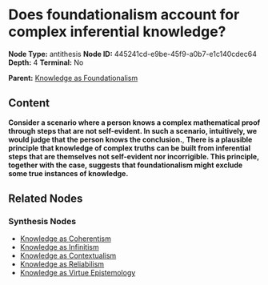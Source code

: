 # Does foundationalism account for complex inferential knowledge?

**Node Type:** antithesis
**Node ID:** 445241cd-e9be-45f9-a0b7-e1c140cdec64
**Depth:** 4
**Terminal:** No

**Parent:** [Knowledge as Foundationalism](knowledge-as-foundationalism-synthesis-f33e2a0a-717d-4217-aa97-6a460c67f34c.md)

## Content

**Consider a scenario where a person knows a complex mathematical proof through steps that are not self-evident. In such a scenario, intuitively, we would judge that the person knows the conclusion.**, **There is a plausible principle that knowledge of complex truths can be built from inferential steps that are themselves not self-evident nor incorrigible. This principle, together with the case, suggests that foundationalism might exclude some true instances of knowledge.**

## Related Nodes

### Synthesis Nodes

- [Knowledge as Coherentism](knowledge-as-coherentism-synthesis-9e23f7bb-61ea-4bc9-b90e-f10085fbd315.md)
- [Knowledge as Infinitism](knowledge-as-infinitism-synthesis-c0b46bba-ff4a-4f70-8109-2196317c83a0.md)
- [Knowledge as Contextualism](knowledge-as-contextualism-synthesis-4cad04fb-2b62-4be9-9bcb-3332ade4855a.md)
- [Knowledge as Reliabilism](knowledge-as-reliabilism-synthesis-793a5db4-ecfb-4a68-841c-25b2827bc512.md)
- [Knowledge as Virtue Epistemology](knowledge-as-virtue-epistemology-synthesis-657de8e2-5aae-44fa-834a-eace7ff67663.md)
